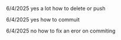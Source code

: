 6/4/2025
yes a lot
how to delete or push

6/4/2025
yes 
how to commuit

6/4/2025
no
how to  fix an eror on commiting